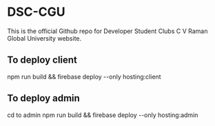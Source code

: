 # DSC-CGU

This is the official Github repo for Developer Student Clubs C V Raman Global University website.

## To deploy client

npm run build && firebase deploy --only hosting:client

## To deploy admin

cd to admin
npm run build && firebase deploy --only hosting:admin
